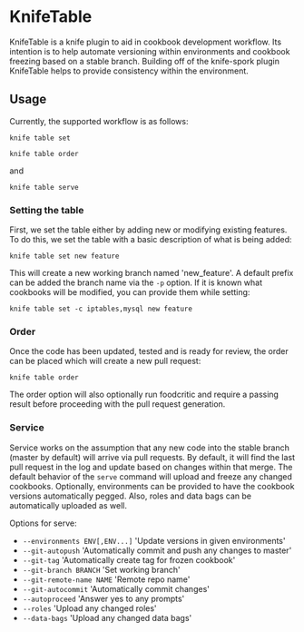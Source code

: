 # KnifeTable

KnifeTable is a knife plugin to aid in cookbook development
workflow. Its intention is to help automate versioning
within environments and cookbook freezing based on a stable
branch. Building off of the knife-spork plugin KnifeTable
helps to provide consistency within the environment.


## Usage

Currently, the supported workflow is as follows:

`knife table set`

`knife table order`

and 

`knife table serve`

### Setting the table

First, we set the table either by adding new or modifying
existing features. To do this, we set the table with a basic description
of what is being added:

`knife table set new feature`

This will create a new working branch named 'new_feature'. A default prefix
can be added the branch name via the `-p` option. If it is known what cookbooks 
will be modified, you can provide them while setting:

`knife table set -c iptables,mysql new feature`

### Order

Once the code has been updated, tested and is ready for review, the order
can be placed which will create a new pull request:

`knife table order`

The order option will also optionally run foodcritic and require a passing
result before proceeding with the pull request generation.

### Service

Service works on the assumption that any new code into the stable branch (master
by default) will arrive via pull requests. By default, it will find the last
pull request in the log and update based on changes within that merge. The default
behavior of the `serve` command will upload and freeze any changed cookbooks. Optionally,
environments can be provided to have the cookbook versions automatically pegged. Also,
roles and data bags can be automatically uploaded as well.

Options for serve:

* `--environments ENV[,ENV...]` 'Update versions in given environments'
* `--git-autopush` 'Automatically commit and push any changes to master'
* `--git-tag` 'Automatically create tag for frozen cookbook'
* `--git-branch BRANCH` 'Set working branch'
* `--git-remote-name NAME` 'Remote repo name'
* `--git-autocommit` 'Automatically commit changes'
* `--autoproceed` 'Answer yes to any prompts'
* `--roles` 'Upload any changed roles'
* `--data-bags` 'Upload any changed data bags'
